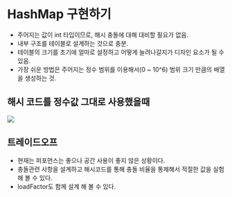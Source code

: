 # HashMap 구현하기
- 주어지는 값이 int 타입이므로, 해시 충돌에 대해 대비할 필요가 없음. 
- 내부 구조를 테이블로 설계하는 것으로 충분. 
- 테이블의 크기를 초기에 얼마로 설정하고 어떻게 늘려나갈지가 디자인 요소가 될 수 있음.
- 가장 쉬운 방법은 주어지는 정수 범위를 이용해서(0 ~ 10^6) 범위 크기 만큼의 배열을 생성하는 것. 

## 해시 코드를 정수값 그대로 사용했을때
![](https://user-images.githubusercontent.com/53764714/210083200-dd7e6fdc-5316-403e-aed5-ac77e0489e00.png)

## 트레이드오프
- 현재는 퍼포먼스는 좋으나 공간 사용이 좋지 않은 상황이다. 
- 충돌관련 사항을 설계하고 해시코드를 통해 충돌 비율을 통제해서 적절한 값을 실험해 볼 수 있다. 
- loadFactor도 함께 설계 해 볼 수 있다. 
